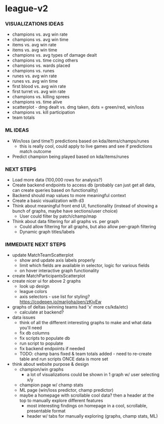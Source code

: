 # league-v2

### VISUALIZATIONS IDEAS
- champions vs. avg win rate
- champions vs. avg win time
- items vs. avg win rate
- items vs. avg win time
- champions vs. avg types of damage dealt
- champions vs. time ccing others
- champions vs. wards placed
- champions vs. runes
- runes vs. avg win rate
- runes vs. avg win time
- first blood vs. avg win rate
- first turret vs. avg win rate
- champions vs. killing sprees
- champions vs. time alive
- scatterplot - dmg dealt vs. dmg taken, dots = green/red, win/loss
- champions vs. kill participation
- team totals

### ML IDEAS
- Win/loss (and time?) predictions based on kda/items/champs/runes
  - this is really cool, could apply to live games and see if predictions match outcome
- Predict champion being played based on kda/items/runes

### NEXT STEPS
- Load more data (100,000 rows for analysis?)
- Create backend endpoints to access db (probably can just get all data, can create queries based on functionality)
- Backend should map values to more meaningful context
- Create a basic visualization with d3
- Think about meaningful front end UI, functionality (instead of showing a bunch of graphs, maybe have sections/user choice)
  - User could filter by patch/champ/map
- Think about data filtering for all graphs vs. per graph
    - Could allow filtering for all graphs, but also allow per-graph filtering
    - Dynamic graph titles/labels

### IMMEDIATE NEXT STEPS
- update MatchTeamScatterplot
    - show and update axis labels properly
    - limit which fields are available in selector, logic for various fields
    - on hover interactive graph functionality
- create MatchParticipantsScatterplot
- create nicer ui for above 2 graphs
    - look up design
    - league colors
    - axis selectors - use list for styling? https://codepen.io/marijoha/pen/zKjvEw
- graphs of deltas (winning teams had 'x' more cs/kda/etc)
    - calculate at backend?
- data issues
    - think of all the different interesting graphs to make and what data you'll need
    - fix db columns
    - fix scripts to populate db
    - run script to populate
    - fix backend endpoints if needed
    - TODO: champ bans fixed & team totals added - need to re-create table and run scripts ONCE data is more set
- think about website purpose & design
    - champion/win graphs
        - a lot of visualizations could be shown in 1 graph w/ user selecting x/y
    - champion page w/ champ stats
    - ML page (win/loss predictor, champ predictor)
    - maybe a homepage with scrollable cool data? then a header at the top to manually explore different features
        - most interesting findings on homepage in a cool, scrollable, presentable format
        - header w/ tabs for manually exploring (graphs, champ stats, ML)
